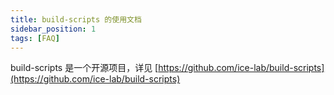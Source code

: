 ```yaml
---
title: build-scripts 的使用文档
sidebar_position: 1
tags: [FAQ]
---
```

build-scripts 是一个开源项目，详见 [https://github.com/ice-lab/build-scripts](https://github.com/ice-lab/build-scripts)
